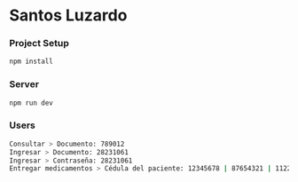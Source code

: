 # Santos Luzardo

### Project Setup

```sh
npm install
```

### Server

```sh
npm run dev
```

### Users

```sh
Consultar > Documento: 789012
Ingresar > Documento: 28231061
Ingresar > Contraseña: 28231061
Entregar medicamentos > Cédula del paciente: 12345678 | 87654321 | 11223344 | 44332211 | 55667788
```
